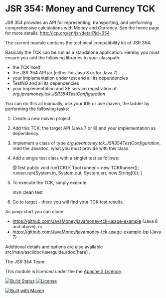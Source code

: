 JSR 354: Money and Currency TCK
===============================

JSR 354 provides an API for representing, transporting, and performing comprehensive calculations with Money and Currency. 
See the home page for more details:
http://jcp.org/en/jsr/detail?id=354

The current module contains the technical compatibility kit of JSR 354.

Basically the TCK can be run as a standalone application. Hereby you must ensure you add the following libraries
to your classpath:
- the TCK itself
- the JSR 354 API jar (either for Java 8 or for Java 7)
- your implementation under test and all its dependencies
- TestNG and all its dependencies
- your implementation and SE service registration of *org.javamoney.tck.JSR354TestConfiguration*

You can do this all manually, use your IDE or use maven, the ladder by performing the following tasks:

1) Create a new maven project.
2) Add this TCK, the target API (Java 7 or 8) and your implementation as dependency.
3) Implement a class of type *org.javamoney.tck.JSR354TestConfiguration*, read the Javadoc, what 
  you must provide with this class.
4) Add a single test class with a singlet test as follows:

    @Test
    public void runTCK(){
        Tool runner = new TCKRunner();
        runner.run(System.in, System.out, System.err, new String[0]);
    }
    
4) To execute the TCK, simply execute
  
    mvn clean test

5) Go to target - there you will find your TCK test results.


As jump-start you can clone
- https://github.com/JavaMoney/javamoney-tck-usage-example (Java 8 and above), or
- https://github.com/JavaMoney/javamoney-tck-usage-example-bp (Java 7)

Additional details and options are also available src/main/asciidoc/userguide.adoc[here] .

The JSR 354 Team.


This module is licenced under the the [Apache 2 Licence](https://www.apache.org/licenses/LICENSE-2.0.html).

[![Build Status](https://api.travis-ci.org/JavaMoney/jsr354-tck.png?branch=master)](https://travis-ci.org/JavaMoney/jsr354-tck) [![License](http://img.shields.io/badge/license-Apache2-red.svg)](http://opensource.org/licenses/apache-2.0)

[![Built with Maven](http://maven.apache.org/images/logos/maven-feather.png)](http://maven.org/)
